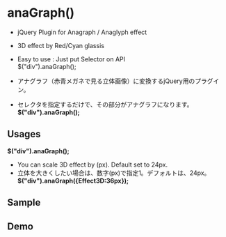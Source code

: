 # anaGraph()
* jQuery Plugin for Anagraph / Anaglyph effect
* 3D effect by Red/Cyan glassis
* Easy to use : Just put Selector on API <br> $("div").anaGraph();

* アナグラフ（赤青メガネで見る立体画像）に変換するjQuery用のプラグイン。
* セレクタを指定するだけで、その部分がアナグラフになります。  
__$("div").anaGraph();__

## Usages   
__$("div").anaGraph();__
* You can scale 3D effect by (px).  Default set to 24px.
* 立体を大きくしたい場合は、数字(px)で指定1。デフォルトは、24px。  
__$("div").anaGraph({Effect3D:36px});__


## Sample

## Demo
